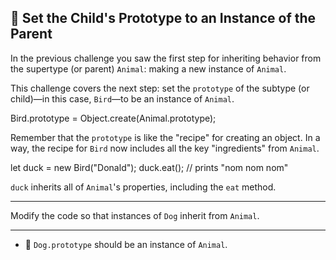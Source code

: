 🚀 Set the Child's Prototype to an Instance of the Parent
---------------------------------------------------------

In the previous challenge you saw the first step for inheriting behavior from the supertype (or parent) `Animal`: making a new instance of `Animal`.

This challenge covers the next step: set the `prototype` of the subtype (or child)—in this case, `Bird`—to be an instance of `Animal`.

Bird.prototype = Object.create(Animal.prototype);

Remember that the `prototype` is like the "recipe" for creating an object. In a way, the recipe for `Bird` now includes all the key "ingredients" from `Animal`.

let duck = new Bird("Donald");
duck.eat(); // prints "nom nom nom"

`duck` inherits all of `Animal`'s properties, including the `eat` method.

* * *

Modify the code so that instances of `Dog` inherit from `Animal`.

* * *

*   🧪 `Dog.prototype` should be an instance of `Animal`.
